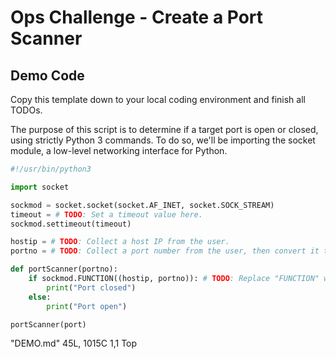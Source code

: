 # Ops Challenge - Create a Port Scanner

## Demo Code

Copy this template down to your local coding environment and finish all TODOs.

The purpose of this script is to determine if a target port is open or closed, using strictly Python 3 commands. To do so, we'll be importing the socket module, a low-level networking interface for Python.

```python
#!/usr/bin/python3

import socket

sockmod = socket.socket(socket.AF_INET, socket.SOCK_STREAM)
timeout = # TODO: Set a timeout value here.
sockmod.settimeout(timeout)

hostip = # TODO: Collect a host IP from the user.
portno = # TODO: Collect a port number from the user, then convert it to an integer data type.

def portScanner(portno):
    if sockmod.FUNCTION((hostip, portno)): # TODO: Replace "FUNCTION" with the appropriate socket.function call as found in the [socket docs](https://docs.python.org/3/library/socket.html)
        print("Port closed")
    else:
        print("Port open")

portScanner(port)
```
"DEMO.md" 45L, 1015C                                                                                                                                                 1,1           Top


